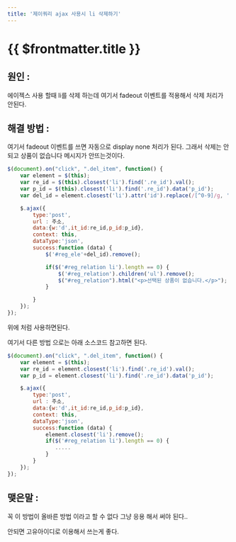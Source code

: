 ```yaml
---
title: '제이쿼리 ajax 사용시 li 삭제하기'
---
```


# {{ $frontmatter.title }}


## 원인 :

에이젝스 사용 할때 li를 삭제 하는데 여기서 fadeout 이벤트를 적용해서 삭제 처리가 안된다.

 

 

## 해결 방법 :

여기서 fadeout 이벤트를 쓰면 자동으로 display none 처리가 된다. 그래서 삭제는 안되고 상품이 없습니다 메시지가 안뜨는것이다.


```js
$(document).on("click", ".del_item", function() {
    var element = $(this);
    var re_id = $(this).closest('li').find('.re_id').val();
    var p_id = $(this).closest('li').find('.re_id').data('p_id');
    var del_id = element.closest('li').attr('id').replace(/[^0-9]/g, '');

    $.ajax({
        type:'post',
        url : 주소,
        data:{w:'d',it_id:re_id,p_id:p_id},
        context: this,
        dataType:'json',
        success:function (data) {
            $('#reg_ele'+del_id).remove();

            if($('#reg_relation li').length == 0) {
                $('#reg_relation').children('ul').remove();
                $("#reg_relation").html("<p>선택된 상품이 없습니다.</p>");
            }

        }
    });
});
```

위에 처럼 사용하면된다.


여기서 다른 방법 으로는 아래 소스코드 참고하면 된다.


```js
$(document).on("click", ".del_item", function() {
    var element = $(this);
    var re_id = element.closest('li').find('.re_id').val();
    var p_id = element.closest('li').find('.re_id').data('p_id');

    $.ajax({
        type:'post',
        url : 주소,
        data:{w:'d',it_id:re_id,p_id:p_id},
        context: this,
        dataType:'json',
        success:function (data) {
            element.closest('li').remove();
            if($('#reg_relation li').length == 0) {
               .....
            }
        }
    });
});

```



## 맺은말 :

꼭 이 방법이 올바른 방법 이라고 할 수 없다 그냥 응용 해서 써야 된다.. 

안되면 고유아이디로 이용해서 쓰는게 좋다.



